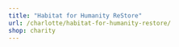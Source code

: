 ```yaml
---
title: "Habitat for Humanity ReStore"
url: /charlotte/habitat-for-humanity-restore/
shop: charity
---
```

